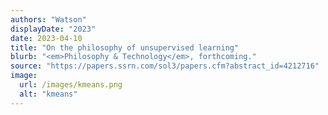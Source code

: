 ```yaml
---
authors: "Watson"
displayDate: "2023"
date: 2023-04-10
title: "On the philosophy of unsupervised learning"
blurb: "<em>Philosophy & Technology</em>, forthcoming."
source: "https://papers.ssrn.com/sol3/papers.cfm?abstract_id=4212716"
image:
  url: /images/kmeans.png
  alt: "kmeans"
---
```

